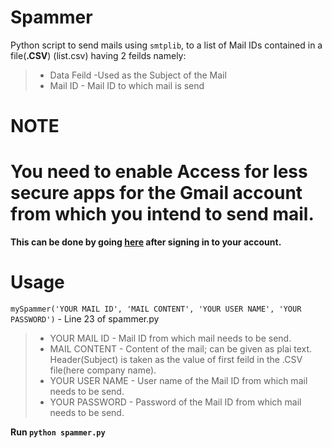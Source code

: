 # Spammer
Python script to send mails using `smtplib`, to a list of Mail IDs contained in a file(**.CSV**) (list.csv) having 2 feilds namely:
> - Data Feild -Used as the Subject of the Mail
> - Mail ID - Mail ID to which mail is send


# NOTE 
# You need to enable Access for less secure apps for the Gmail account from which you intend to send mail.
**This can be done by going [here](https://myaccount.google.com/lesssecureapps?pli=1) after signing in to your account.**

# Usage
`mySpammer('YOUR MAIL ID', 'MAIL CONTENT', 'YOUR USER NAME', 'YOUR PASSWORD')`  -   Line 23 of spammer.py

> - YOUR MAIL ID - Mail ID from which mail needs to be send.
> - MAIL CONTENT - Content of the mail; can be given as plai text. Header(Subject) is taken as the value of first feild in the .CSV file(here company name).
> - YOUR USER NAME - User name of the Mail ID from which mail needs to be send.
> - YOUR PASSWORD - Password of the Mail ID from which mail needs to be send.

**Run `python spammer.py`**
